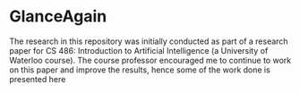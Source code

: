 # GlanceAgain

The research in this repository was initially conducted as part of a research paper for CS 486: Introduction to Artificial Intelligence (a University of Waterloo course). The course professor encouraged me to continue to work on this paper and improve the results, hence some of the work done is presented here
